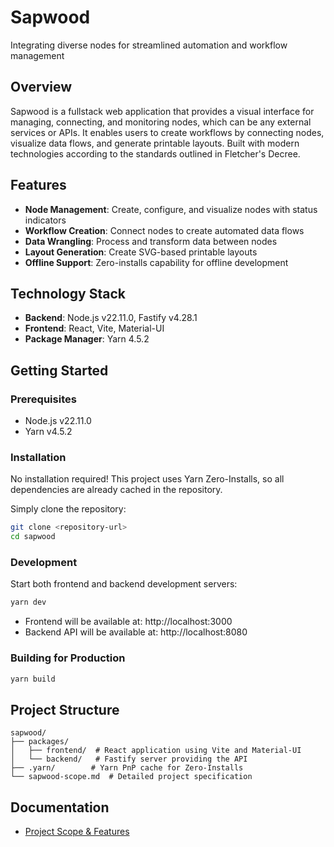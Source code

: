 # Sapwood

Integrating diverse nodes for streamlined automation and workflow management

## Overview

Sapwood is a fullstack web application that provides a visual interface for managing, connecting, and monitoring nodes, which can be any external services or APIs. It enables users to create workflows by connecting nodes, visualize data flows, and generate printable layouts. Built with modern technologies according to the standards outlined in Fletcher's Decree.

## Features

- **Node Management**: Create, configure, and visualize nodes with status indicators
- **Workflow Creation**: Connect nodes to create automated data flows
- **Data Wrangling**: Process and transform data between nodes
- **Layout Generation**: Create SVG-based printable layouts
- **Offline Support**: Zero-installs capability for offline development

## Technology Stack

- **Backend**: Node.js v22.11.0, Fastify v4.28.1
- **Frontend**: React, Vite, Material-UI
- **Package Manager**: Yarn 4.5.2

## Getting Started

### Prerequisites

- Node.js v22.11.0
- Yarn v4.5.2

### Installation

No installation required! This project uses Yarn Zero-Installs, so all dependencies are already cached in the repository.

Simply clone the repository:

```bash
git clone <repository-url>
cd sapwood
```

### Development

Start both frontend and backend development servers:

```bash
yarn dev
```

- Frontend will be available at: http://localhost:3000
- Backend API will be available at: http://localhost:8080

### Building for Production

```bash
yarn build
```

## Project Structure

```
sapwood/
├── packages/
│   ├── frontend/  # React application using Vite and Material-UI
│   └── backend/   # Fastify server providing the API
├── .yarn/        # Yarn PnP cache for Zero-Installs
└── sapwood-scope.md  # Detailed project specification
```

## Documentation

- [Project Scope & Features](./sapwood-scope.md)
